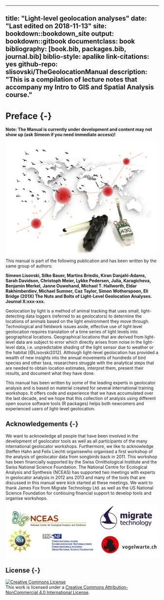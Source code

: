 
--- 
title: "Light-level geolocation analyses"
date: "Last edited on 2018-11-13"
site: bookdown::bookdown_site
output: bookdown::gitbook
documentclass: book
bibliography: [book.bib, packages.bib, journal.bib]
biblio-style: apalike
link-citations: yes
github-repo: slisovski/TheGeolocationManual
description: "This is a compilation of lecture notes that accompany my Intro to GIS and Spatial Analysis course."
---

# Preface {-}

**Note: The Manual is currently under development and content may not show up (ask Simeon if you need immediate access)!**

<img src="images/front.png" style="display: block; margin: auto;" />

This manual is part of the following publication and has been written by the same group of authors:

**Simeon Lisovski, Silke Bauer, Martins Briedis, Kiran Danjahl-Adams, Sarah Davidson, Christoph Meier, Lykke Pedersen, Julia, Karagicheva, Benjamin Merkel, Janne Ouwehand, Michael T. Hallworth, Eldar Rakhimberdiev, Michael Sumner, Caz Taylor, Simon Wotherspoon, Eli Bridge (201X) The Nuts and Bolts of Light-Level Geolocation Analyses. Journal X:xxx-xxx.**


Geolocation by light is a method of animal tracking that uses small, light-detecting data loggers (referred to as geolocators) to determine the locations of animals based on the light environment they move through. Technological and fieldwork issues aside, effective use of light level geolocation requires translation of a time series of light levels into geographical locations. Geographical locations that are derived from light-level data are subject to error which directly arises from noise in the light-level data, i.e. unpredictable shading of the light sensor due to weather or the habitat [@Lisovski2012]. Although light-level geolocation has provided a wealth of new insights into the annual movements of hundreds of bird species and other taxa, researchers struggle with the analytical steps that are needed to obtain location estimates, interpret them, present their results, and document what they have done.

This manual has been written by some of the leading experts in geolocator analysis and is based on material created for several international training workshops. It offers code and experience that we have accumulated over the last decade, and we hope that this collection of analysis using different open source software tools (R packages) helps both newcomers and experienced users of light-level geolocation.



## Acknowledgements {-}

We want to acknowledge all people that have been involved in the development of geolocator tools as well as all participants of the many international geolocator workshops. Furthermore, we like to acknowledge Steffen Hahn and Felix Liechti organisewho organised a first workshop of the analysis of geolocator data from songbirds back in 2011. This workshop has been financially supported by the Swiss Ornithological Institute and the Swiss National Science Foundation. The National Centre for Ecological Analysis and Synthesis (NCEAS) has supported two meetings with experts in geolocator analysis in 2012 ans 2013 and many of the tools that are discussed in this manual were kick started at these meetings. We want to thank James Fox from Migrate Technology Ltd. as well as the US National Science Foundation for contiouing financial support to develop tools and organise workshops.

<img src="images/Ackn.jpg" style="display: block; margin: auto;" />



## License {-}

<a rel="license" href="http://creativecommons.org/licenses/by-nc/4.0/"><img alt="Creative Commons License" style="border-width:0" src="https://i.creativecommons.org/l/by-nc/4.0/88x31.png" /></a><br />This work is licensed under a <a rel="license" href="http://creativecommons.org/licenses/by-nc/4.0/">Creative Commons Attribution-NonCommercial 4.0 International License</a>.

